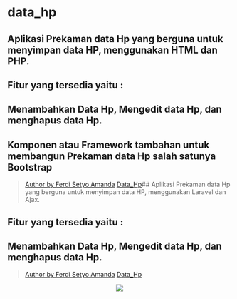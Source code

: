 # data_hp
## Aplikasi Prekaman data Hp yang berguna untuk menyimpan data HP, menggunakan HTML dan PHP.
## Fitur yang tersedia yaitu : 
## Menambahkan Data Hp, Mengedit data Hp, dan menghapus data Hp.

## Komponen atau Framework tambahan  untuk membangun Prekaman data Hp salah satunya Bootstrap
> [Author by Ferdi Setyo Amanda](https://www.instagram.com/setyoferdi/) 
[Data_Hp](https://data-hpku.herokuapp.com/)## Aplikasi Prekaman data Hp yang berguna untuk menyimpan data HP, menggunakan Laravel dan Ajax.
## Fitur yang tersedia yaitu : 
## Menambahkan Data Hp, Mengedit data Hp, dan menghapus data Hp.


> [Author by Ferdi Setyo Amanda](https://www.instagram.com/setyoferdi/) 
[Data_Hp](https://data-hpku.herokuapp.com/)

<p align="center"><img src="Untitled Diagram.drawio (4).png"></p>
